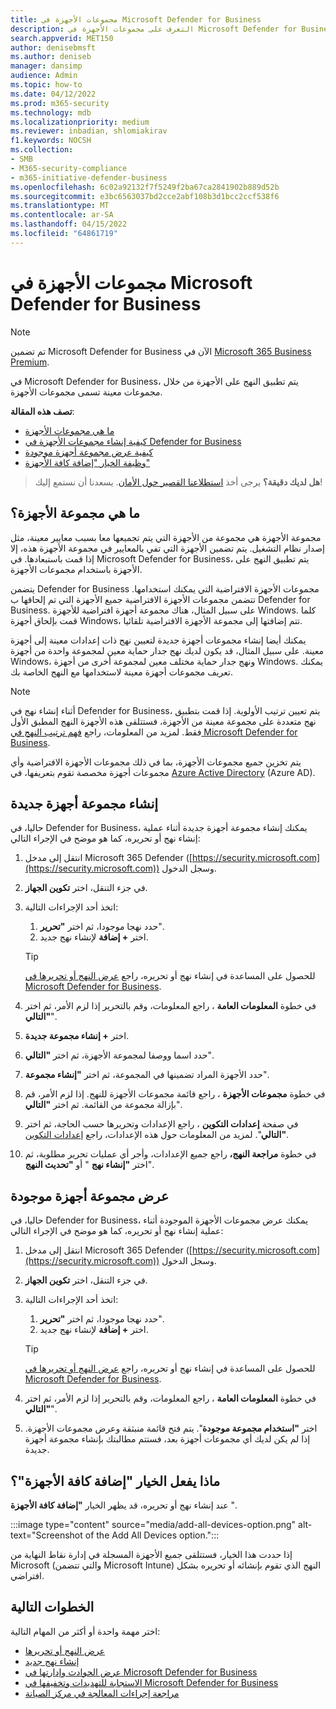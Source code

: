 ```yaml
---
title: مجموعات الأجهزة في Microsoft Defender for Business
description: التعرف على مجموعات الأجهزة في Microsoft Defender for Business
search.appverid: MET150
author: denisebmsft
ms.author: deniseb
manager: dansimp
audience: Admin
ms.topic: how-to
ms.date: 04/12/2022
ms.prod: m365-security
ms.technology: mdb
ms.localizationpriority: medium
ms.reviewer: inbadian, shlomiakirav
f1.keywords: NOCSH
ms.collection:
- SMB
- M365-security-compliance
- m365-initiative-defender-business
ms.openlocfilehash: 6c02a92132f7f5249f2ba67ca2841902b889d52b
ms.sourcegitcommit: e3bc6563037bd2cce2abf108b3d1bcc2ccf538f6
ms.translationtype: MT
ms.contentlocale: ar-SA
ms.lasthandoff: 04/15/2022
ms.locfileid: "64861719"
---
```

# <a name="device-groups-in-microsoft-defender-for-business"></a>مجموعات الأجهزة في Microsoft Defender for Business

> [!NOTE]
> تم تضمين Microsoft Defender for Business الآن في [Microsoft 365 Business Premium](../../business-premium/index.md). 

في Microsoft Defender for Business، يتم تطبيق النهج على الأجهزة من خلال مجموعات معينة تسمى مجموعات الأجهزة. 

**تصف هذه المقالة**:  

- [ما هي مجموعات الأجهزة](#what-is-a-device-group)   
- [كيفية إنشاء مجموعات الأجهزة في Defender for Business](#create-a-new-device-group)
- [كيفية عرض مجموعة أجهزة موجودة](#view-an-existing-device-group)
- [وظيفة الخيار "إضافة كافة الأجهزة"](#what-does-the-add-all-devices-option-do)

>
> **هل لديك دقيقة؟**
> يرجى أخذ <a href="https://microsoft.qualtrics.com/jfe/form/SV_0JPjTPHGEWTQr4y" target="_blank">استطلاعنا القصير حول الأمان</a>. يسعدنا أن نستمع إليك!
>

## <a name="what-is-a-device-group"></a>ما هي مجموعة الأجهزة؟

مجموعة الأجهزة هي مجموعة من الأجهزة التي يتم تجميعها معا بسبب معايير معينة، مثل إصدار نظام التشغيل. يتم تضمين الأجهزة التي تفي بالمعايير في مجموعة الأجهزة هذه، إلا إذا قمت باستبعادها. في Microsoft Defender for Business، يتم تطبيق النهج على الأجهزة باستخدام مجموعات الأجهزة.

يتضمن Defender for Business مجموعات الأجهزة الافتراضية التي يمكنك استخدامها. تتضمن مجموعات الأجهزة الافتراضية جميع الأجهزة التي تم إلحاقها ب Defender for Business. على سبيل المثال، هناك مجموعة أجهزة افتراضية للأجهزة Windows. كلما قمت بإلحاق أجهزة Windows، تتم إضافتها إلى مجموعة الأجهزة الافتراضية تلقائيا.

يمكنك أيضا إنشاء مجموعات أجهزة جديدة لتعيين نهج ذات إعدادات معينة إلى أجهزة معينة. على سبيل المثال، قد يكون لديك نهج جدار حماية معين لمجموعة واحدة من أجهزة Windows، ونهج جدار حماية مختلف معين لمجموعة أخرى من أجهزة Windows. يمكنك تعريف مجموعات أجهزة معينة لاستخدامها مع النهج الخاصة بك.

> [!NOTE]
> أثناء إنشاء نهج في Defender for Business، يتم تعيين ترتيب الأولوية. إذا قمت بتطبيق نهج متعددة على مجموعة معينة من الأجهزة، فستتلقى هذه الأجهزة النهج المطبق الأول فقط. لمزيد من المعلومات، راجع [فهم ترتيب النهج في Microsoft Defender for Business](mdb-policy-order.md).

يتم تخزين جميع مجموعات الأجهزة، بما في ذلك مجموعات الأجهزة الافتراضية وأي مجموعات أجهزة مخصصة تقوم بتعريفها، في [Azure Active Directory](/azure/active-directory/fundamentals/active-directory-whatis) (Azure AD).

## <a name="create-a-new-device-group"></a>إنشاء مجموعة أجهزة جديدة

حاليا، في Defender for Business، يمكنك إنشاء مجموعة أجهزة جديدة أثناء عملية إنشاء نهج أو تحريره، كما هو موضح في الإجراء التالي: 

1. انتقل إلى مدخل Microsoft 365 Defender ([https://security.microsoft.com](https://security.microsoft.com)) وسجل الدخول.

2. في جزء التنقل، اختر **تكوين الجهاز**. 

3. اتخذ أحد الإجراءات التالية:

    1. حدد نهجا موجودا، ثم اختر **"تحرير**".
    2. اختر **+ إضافة** لإنشاء نهج جديد.

    > [!TIP]
    > للحصول على المساعدة في إنشاء نهج أو تحريره، راجع [عرض النهج أو تحريرها في Microsoft Defender for Business](mdb-view-edit-policies.md).

4. في خطوة **المعلومات العامة** ، راجع المعلومات، وقم بالتحرير إذا لزم الأمر، ثم اختر **"التالي**".

5. اختر **+ إنشاء مجموعة جديدة**. 

6. حدد اسما ووصفا لمجموعة الأجهزة، ثم اختر **"التالي**".

7. حدد الأجهزة المراد تضمينها في المجموعة، ثم اختر **"إنشاء مجموعة**".

8. في خطوة **مجموعات الأجهزة** ، راجع قائمة مجموعات الأجهزة للنهج. إذا لزم الأمر، قم بإزالة مجموعة من القائمة. ثم اختر **"التالي**".

9. في صفحة **إعدادات التكوين** ، راجع الإعدادات وتحريرها حسب الحاجة، ثم اختر **"التالي**". لمزيد من المعلومات حول هذه الإعدادات، راجع [إعدادات التكوين](mdb-next-gen-configuration-settings.md).

10. في خطوة **مراجعة النهج،** راجع جميع الإعدادات، وأجر أي عمليات تحرير مطلوبة، ثم اختر **"إنشاء نهج** " أو **"تحديث النهج**".

## <a name="view-an-existing-device-group"></a>عرض مجموعة أجهزة موجودة

حاليا، في Defender for Business، يمكنك عرض مجموعات الأجهزة الموجودة أثناء عملية إنشاء نهج أو تحريره، كما هو موضح في الإجراء التالي: 

1. انتقل إلى مدخل Microsoft 365 Defender ([https://security.microsoft.com](https://security.microsoft.com)) وسجل الدخول.

2. في جزء التنقل، اختر **تكوين الجهاز**. 

3. اتخذ أحد الإجراءات التالية:

    1. حدد نهجا موجودا، ثم اختر **"تحرير**".
    2. اختر **+ إضافة** لإنشاء نهج جديد.

    > [!TIP]
    > للحصول على المساعدة في إنشاء نهج أو تحريره، راجع [عرض النهج أو تحريرها في Microsoft Defender for Business](mdb-view-edit-policies.md).

4. في خطوة **المعلومات العامة** ، راجع المعلومات، وقم بالتحرير إذا لزم الأمر، ثم اختر **"التالي**".

5. اختر **"استخدام مجموعة موجودة**". يتم فتح قائمة منبثقة وعرض مجموعات الأجهزة. إذا لم يكن لديك أي مجموعات أجهزة بعد، فستتم مطالبتك بإنشاء مجموعة أجهزة جديدة.

## <a name="what-does-the-add-all-devices-option-do"></a>ماذا يفعل الخيار "إضافة كافة الأجهزة"؟

عند إنشاء نهج أو تحريره، قد يظهر الخيار **"إضافة كافة الأجهزة** ".

:::image type="content" source="media/add-all-devices-option.png" alt-text="Screenshot of the Add All Devices option.":::

إذا حددت هذا الخيار، فستتلقى جميع الأجهزة المسجلة في إدارة نقاط النهاية من Microsoft (والتي تتضمن Microsoft Intune) النهج الذي تقوم بإنشائه أو تحريره بشكل افتراضي. 

## <a name="next-steps"></a>الخطوات التالية

اختر مهمة واحدة أو أكثر من المهام التالية:

- [عرض النهج أو تحريرها](mdb-view-edit-policies.md)
- [إنشاء نهج جديد](mdb-create-new-policy.md)
- [عرض الحوادث وإدارتها في Microsoft Defender for Business](mdb-view-manage-incidents.md)
- [الاستجابة للتهديدات وتخفيفها في Microsoft Defender for Business](mdb-respond-mitigate-threats.md)
- [مراجعة إجراءات المعالجة في مركز الصيانة](mdb-review-remediation-actions.md)